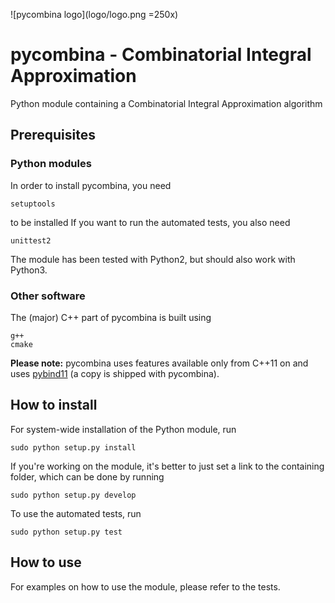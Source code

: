 ![pycombina logo](logo/logo.png =250x)

# pycombina - Combinatorial Integral Approximation

Python module containing a Combinatorial Integral Approximation algorithm

## Prerequisites

### Python modules

In order to install pycombina, you need

```
setuptools

```

to be installed If you want to run the automated tests, you also need

```
unittest2

```

The module has been tested with Python2, but should also work with Python3.

### Other software

The (major) C++ part of pycombina is built using

```
g++
cmake
```

**Please note:** pycombina uses features available only from C++11 on and uses [pybind11](https://github.com/pybind/pybind11) (a copy is shipped with pycombina).


## How to install


For system-wide installation of the Python module, run

```
sudo python setup.py install
```

If you're working on the module, it's better to just set a link
to the containing folder, which can be done by running

```
sudo python setup.py develop
```

To use the automated tests, run

```
sudo python setup.py test
```

## How to use


For examples on how to use the module, please refer to the tests.
